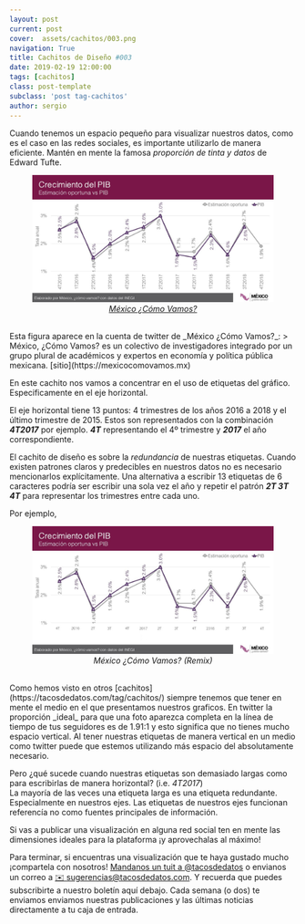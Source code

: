 ```yaml
---
layout: post
current: post
cover:  assets/cachitos/003.png
navigation: True
title: Cachitos de Diseño #003
date: 2019-02-19 12:00:00
tags: [cachitos]
class: post-template
subclass: 'post tag-cachitos'
author: sergio
---
```


Cuando tenemos un espacio pequeño para visualizar nuestros datos, como es el caso en las redes sociales, es importante utilizarlo de manera eficiente. Mantén en mente la famosa _proporción de tinta y datos_ de Edward Tufte. 

<figure>
    <img src='../assets/cachitos/003_ejemplo_1.jpg' alt='Mexico Como Vamos, 2019' />
    <figcaption style="text-align:center"><a href="https://twitter.com/MexicoComoVamos/status/1093211471738257408" target="_blank" rel="noopener"><i>México ¿Cómo Vamos?</i></a></figcaption>
</figure>
<br>
Esta figura aparece en la cuenta de twitter de _México ¿Cómo Vamos?_: 
> México, ¿Cómo Vamos? es un colectivo de investigadores integrado por un grupo plural de académicos y expertos en economía y política pública mexicana. [sitio](https://mexicocomovamos.mx)

En este cachito nos vamos a concentrar en el uso de etiquetas del gráfico. Especificamente en el eje horizontal.

El eje horizontal tiene 13 puntos: 4 trimestres de los años 2016 a 2018 y el último trimestre de 2015. Estos son representados con la combinación ***4T2017*** por ejemplo. ***4T*** representando el 4º trimestre y ***2017*** el año correspondiente. 

El cachito de diseño es sobre la *redundancia* de nuestras etiquetas. Cuando existen patrones claros y predecibles en nuestros datos no es necesario mencionarlos explícitamente. Una alternativa a escribir 13 etiquetas de 6 caracteres podría ser escribir una sola vez el año y repetir el patrón ***2T 3T 4T*** para representar los trimestres entre cada uno.

Por ejemplo,
<figure>
    <img src='../assets/cachitos/003_ejemplo_2.jpg' alt='Mexico Como Vamos, 2019' />
    <figcaption style="text-align:center"><i>México ¿Cómo Vamos? (Remix)</i></figcaption>
</figure>
<br>
Como hemos visto en otros [cachitos](https://tacosdedatos.com/tag/cachitos/) siempre tenemos que tener en mente el medio en el que presentamos nuestros graficos. En twitter la proporción _ideal_ para que una foto aparezca completa en la línea de tiempo de tus seguidores es de 1.91:1 y esto significa que no tienes mucho espacio vertical. Al tener nuestras etiquetas de manera vertical en un medio como twitter puede que estemos utilizando más espacio del absolutamente necesario. 

Pero ¿qué sucede cuando nuestras etiquetas son demasiado largas como para escribirlas de manera horizontal? (i.e. *4T2017*) <br>
La mayoría de las veces una etiqueta larga es una etiqueta redundante. Especialmente en nuestros ejes. Las etiquetas de nuestros ejes funcionan referencía no como fuentes principales de información. 

Si vas a publicar una visualización en alguna red social ten en mente las dimensiones ideales para la plataforma ¡y aprovechalas al máximo!

Para terminar, si encuentras una visualización que te haya gustado mucho ¡compartela con nosotros! [Mandanos un tuit a @tacosdedatos](https://twitter.com/share?text=Miren+lo+que+encontre+%40tacosdedatos+%F0%9F%8C%AE) o envianos un correo a [✉️ sugerencias@tacosdedatos.com](mailto:sugerencias@tacosdedatos.com?subject=Sugerencia&body=Hola-holaaa). Y recuerda que puedes subscribirte a nuestro boletín aquí debajo. Cada semana (o dos) te enviamos enviamos nuestras publicaciones y las últimas noticias directamente a tu caja de entrada.
